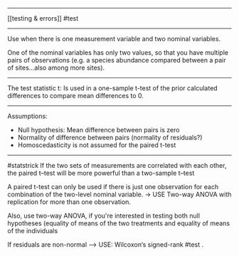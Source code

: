 ___
[[testing & errors]]
#test 
___
Use when there is one measurement variable and two nominal variables. 

One of the nominal variables has only two values, so that you have multiple pairs of observations (e.g. a species abundance compared between a pair of sites...also among more sites).
___
The test statistic t:
Is used in a one-sample t-test of the prior calculated differences to compare mean differences to 0.
___
Assumptions:
* Null hypothesis: Mean difference between pairs is zero
* Normality of difference between pairs (normality of residuals?)
* Homoscedasticity is not assumed for the paired t-test
___
#statstrick 
If the two sets of measurements are correlated with each other, the paired t–test will be more powerful than a two-sample t–test

A paired t-test can only be used if there is just one observation for each combination of the two-level nominal variable. -> USE Two-way ANOVA with replication for more than one observation.

Also, use two-way ANOVA, if you're interested in testing both null hypotheses (equality of means of the two treatments and equality of means of the individuals

If residuals are non-normal —> USE: Wilcoxon‘s signed-rank #test .
